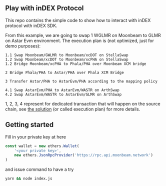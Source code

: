 ## Play with inDEX Protocol

This repo contains the simple code to show how to interact with inDEX protocol with
inDEX SDK.

From this example, we are going to swap 1 WGLMR on Moonbeam to GLMR on Astar Evm environment.
The execution plan is (not optimized, just for demo purposes):
```
1.1 Swap Moonbeam/GWLMR to Moonbeam/xcDOT on StellaSwap
1.2 Swap Moonbeam/xcDOT to Moonbeam/xcPHA on StellaSwap
1.2 Bridge Moonbeam/xcPHA to Phala/PHA over Moonbeam XCM bridge

2 Bridge Phala/PHA to Astar/PHA over Phala XCM Bridge

3 Transfer Astar/PHA to AstarEvm/PHA according to the mapping policy

4.1 Swap AstarEvm/PHA to AstarEvm/WASTR on ArthSwap
4.2 Swap AstarEvm/WASTR to AstarEvm/GLMR on ArthSwap
```
1, 2, 3, 4 represent for dedicated transaction that will happen on the source chain, see [the solution](./test-solution.json) (or called execution plan) for more details.

## Getting started

Fill in your private key at here

```javascript
const wallet = new ethers.Wallet(
    '<your private key>',
    new ethers.JsonRpcProvider('https://rpc.api.moonbeam.network')
)
```
and issue command to have a try

```sh
yarn && node index.js
```
